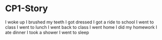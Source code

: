 # CP1-Story
I woke up
I brushed my teeth
I got dressed
I got a ride to school
I went to class
I went to lunch
I went back to class
I went home
I did my homework
I ate dinner
I took a shower
I went to sleep

